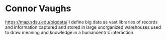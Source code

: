 # Connor Vaughs
https://map.sdsu.edu/bigdata/
I define big data as vast libraries of records and information captured and stored in large unorganized warehouses used to draw meaning and knowledge in a humancentric interaction. 

